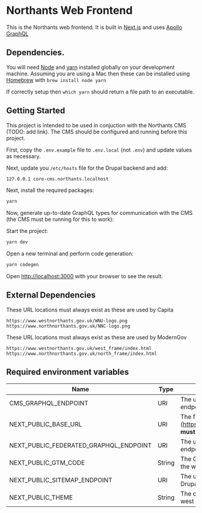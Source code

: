 # Northants Web Frontend

This is the Northants web frontend.
It is built in [Next.js](https://nextjs.org) and uses [Apollo GraphQL](https://www.apollographql.com/)

## Dependencies.

You will need [Node](https://nodejs.org/) and [yarn](https://yarnpkg.com/lang/en/) installed globally on your development machine. Assuming you are using a Mac then these can be installed using [Homebrew](https://brew.sh/) with `brew install node yarn`

If correctly setup then `which yarn` should return a file path to an executable.

## Getting Started

This project is intended to be used in conjuction with the Northants CMS (TODO: add link). The CMS should be configured and running before this project.

First, copy the `.env.example` file to `.env.local` (not `.env`) and update values as necessary.

Next, update you `/etc/hosts` file for the Drupal backend and add:

```bash
127.0.0.1 core-cms.northants.localhost
```

Next, install the required packages:

```bash
yarn
```

Now, generate up-to-date GraphQL types for communication with the CMS (the CMS must be running for this to work):

Start the project:

```bash
yarn dev
```

Open a new terminal and perform code generation:

```bash
yarn codegen
```

Open [http://localhost:3000](http://localhost:3000) with your browser to see the result.


## External Dependencies

These URL locations must always exist as these are used by Capita

```
https://www.westnorthants.gov.uk/WNU-logo.png
https://www.northnorthants.gov.uk/NNC-logo.png
```

These URL locations must always exist as these are used by ModernGov

```
https://www.westnorthants.gov.uk/west_frame/index.html
https://www.northnorthants.gov.uk/north_frame/index.html
```

## Required environment variables
| Name        | Type        | Value |
| ----------- | ----------- | ----------- |
| CMS_GRAPHQL_ENDPOINT      | URI       | The url to the Drupal GraphQL endpoint |
| NEXT_PUBLIC_BASE_URL  | URI        | The frontend website URL (https://www.westnorthants.co.uk/) **must contain trailing slash** |
| NEXT_PUBLIC_FEDERATED_GRAPHQL_ENDPOINT  | URI        | The url to the federated GraphQL endpoint |
| NEXT_PUBLIC_GTM_CODE  | String        | The Google Tag Manager code for the website |
| NEXT_PUBLIC_SITEMAP_ENDPOINT  | URI        | The url to the sitemap.xml file in Drupal |
| NEXT_PUBLIC_THEME  | String        | The design system theme name i.e. west |